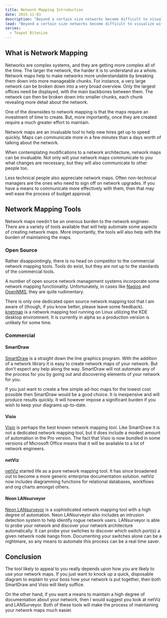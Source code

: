 ```yaml
---
title: Network Mapping Introduction
date: 2015-11-03
description: "Beyond a certain size networks become difficult to visualize without graphical aids. There are a number of tools to aid in the production of network maps. This article provides reasons why you should be interested in network mapping, as well as an overview of the available tools."
lead: "Beyond a certain size networks become difficult to visualize without graphical aids. There are a number of tools to aid in the production of network maps. This article provides reasons why you should be interested in network mapping, as well as an overview of the available tools."
series:
  - Teapot Bitesize
---
```


<!--more-->

## What is Network Mapping

Networks are complex systems, and they are getting more complex all of the time. The larger the network, the harder it is to understand as a whole. Network maps help to make networks more understandable by breaking them down into more manageable chunks. For instance, a very large network can be broken down into a very broad overview. Only the largest offices need be displayed, with the main backbones between them. The network can then be broken down into smaller chunks, each chunk revealing more detail about the network.

One of the downsides to network mapping is that the maps require an investment of time to create. But, more importantly, once they are created require a much greater effort to maintain.

Network maps are an invaluable tool to help new hires get up to speed quickly. Maps can communicate more in a few minutes than a days worth of talking about the network.

When contemplating modifications to a network architecture, network maps can be invaluable. Not only will your network maps communicate to you what changes are necessary, but they will also communicate to other people too.

Less technical people also appreciate network maps. Often non-technical managers are the ones who need to sign off on network upgrades. If you have a means to communicate more effectively with them, then that may well ease the process of budget approval.

## Network Mapping Tools

Network maps needn't be an onerous burden to the network engineer. There are a variety of tools available that will help automate some aspects of creating network maps. More importantly, the tools will also help with the burden of maintaining the maps.

### Open Source

Rather disappointingly, there is no head on competitor to the commercial network mapping tools. Tools do exist, but they are not up to the standards of the commercial tools.

A number of open source network management systems incorporate some network mapping functionality. Unfortunately, in cases like [Nagios](http://www.nagios.org/) and [OpenNMS](http://www.opennms.org/), they are quite rudimentary.

There is only one dedicated open source network mapping tool that I am aware of (though, if you know better, please leave some feedback). [knetmap](http://sourceforge.net/projects/knetmap/) is a network mapping tool running on Linux utilizing the KDE desktop environment. It is currently in alpha so a production version is unlikely for some time.

### Commercial

#### SmartDraw

[SmartDraw](http://www.smartdraw.com/) is a straight down the line graphics program. With the addition of a network library it is easy to create network maps of your network. But don't expect any help along the way. SmartDraw will not automate any of the process for you by going out and discovering elements of your network for you.

If you just want to create a few simple ad-hoc maps for the lowest cost possible then SmartDraw would be a good choice. It is inexpensive and will produce results quickly. It will however impose a significant burden if you wish to keep your diagrams up-to-date.

#### Visio

[Visio](http://office.microsoft.com/home/office.aspx?assetid=FX01085798) is perhaps the best known network mapping tool. Like SmartDraw it is not a dedicated network mapping tool, but it does include a modest amount of automation in the Pro version. The fact that Visio is now bundled in some versions of Microsoft Office means that it will be available to a lot of network engineers.

#### netViz

[netViz](http://www.netviz.com/) started life as a pure network mapping tool. It has since broadened out to become a more generic enterprise documentation solution. netViz now includes diagramming functions for relational databases, workflows and org charts amongst others.

#### Neon LANsurveyor

[Neon LANsurveyor](http://www.neon.com/LSwin.html) is a sophisticated network mapping tool with a high degree of automation. Neon LANsurveyor also includes an intrusion detection system to help identify rogue network users. LANsurveyor is able to probe your network and discover your network architecture automatically. It can probe your switches to discover which switch port(s) a given network node hangs from. Documenting your switches alone can be a nightmare, so any means to automate this process can be a real time saver.

## Conclusion

The tool likely to appeal to you really depends upon how you are likely to use your network maps. If you just want to knock up a quick, disposable diagram to explain to your boss how your network is put together, then both SmartDraw and Visio will likely suffice.

On the other hand, if you want a means to maintain a high degree of documentation about your network, then I would suggest you look at netViz and LANSurveyor. Both of these tools will make the process of maintaining your network maps much easier.
